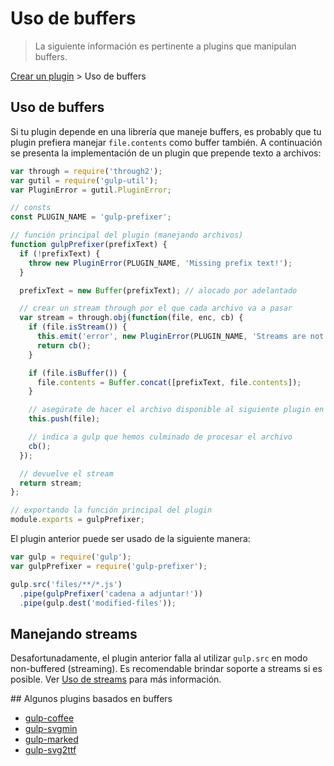 # Uso de buffers

> La siguiente información es pertinente a plugins que manipulan buffers.

[Crear un plugin](README.md) > Uso de buffers

## Uso de buffers

Si tu plugin depende en una librería que maneje buffers, es probably que tu plugin prefiera manejar `file.contents` como buffer también. A continuación se presenta la implementación de un plugin que prepende texto a archivos:


```js
var through = require('through2');
var gutil = require('gulp-util');
var PluginError = gutil.PluginError;

// consts
const PLUGIN_NAME = 'gulp-prefixer';

// función principal del plugin (manejando archivos)
function gulpPrefixer(prefixText) {
  if (!prefixText) {
    throw new PluginError(PLUGIN_NAME, 'Missing prefix text!');
  }

  prefixText = new Buffer(prefixText); // alocado por adelantado

  // crear un stream through por el que cada archivo va a pasar
  var stream = through.obj(function(file, enc, cb) {
    if (file.isStream()) {
      this.emit('error', new PluginError(PLUGIN_NAME, 'Streams are not supported!'));
      return cb();
    }

    if (file.isBuffer()) {
      file.contents = Buffer.concat([prefixText, file.contents]);
    }

    // asegúrate de hacer el archivo disponible al siguiente plugin en la tubería
    this.push(file);

    // indica a gulp que hemos culminado de procesar el archivo
    cb();
  });

  // devuelve el stream
  return stream;
};

// exportando la función principal del plugin
module.exports = gulpPrefixer;
```

El plugin anterior puede ser usado de la siguiente manera:

```js
var gulp = require('gulp');
var gulpPrefixer = require('gulp-prefixer');

gulp.src('files/**/*.js')
  .pipe(gulpPrefixer('cadena a adjuntar!'))
  .pipe(gulp.dest('modified-files'));
```

## Manejando streams

Desafortunadamente, el plugin anterior falla al utilizar `gulp.src` en modo non-buffered (streaming). Es recomendable brindar soporte a streams si es posible. Ver [Uso de streams]((dealing-with-streams.md)) para más información.

## Algunos plugins basados en buffers

* [gulp-coffee](https://github.com/wearefractal/gulp-coffee)
* [gulp-svgmin](https://github.com/ben-eb/gulp-svgmin)
* [gulp-marked](https://github.com/lmtm/gulp-marked)
* [gulp-svg2ttf](https://github.com/nfroidure/gulp-svg2ttf)

